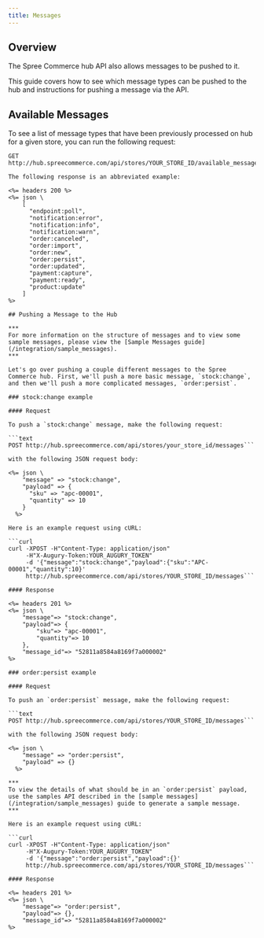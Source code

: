 ```yaml
---
title: Messages
---
```


## Overview

The Spree Commerce hub API also allows messages to be pushed to it.

This guide covers how to see which message types can be pushed to the hub and instructions for pushing a message via the API.

## Available Messages


To see a list of message types that have been previously processed on hub for a given store, you can run the following request:

```text
GET http://hub.spreecommerce.com/api/stores/YOUR_STORE_ID/available_messages```

The following response is an abbreviated example:

<%= headers 200 %>
<%= json \
    [
      "endpoint:poll",
      "notification:error",
      "notification:info",
      "notification:warn",
      "order:canceled",
      "order:import",
      "order:new",
      "order:persist",
      "order:updated",
      "payment:capture",
      "payment:ready",
      "product:update"
    ]
%>

## Pushing a Message to the Hub

***
For more information on the structure of messages and to view some sample messages, please view the [Sample Messages guide](/integration/sample_messages).
***

Let's go over pushing a couple different messages to the Spree Commerce hub. First, we'll push a more basic message, `stock:change`, and then we'll push a more complicated messages, `order:persist`.

### stock:change example

#### Request

To push a `stock:change` message, make the following request:

```text
POST http://hub.spreecommerce.com/api/stores/your_store_id/messages```

with the following JSON request body:

<%= json \
    "message" => "stock:change",
    "payload" => {
      "sku" => "apc-00001",
      "quantity" => 10
    }
  %>

Here is an example request using cURL:

```curl
curl -XPOST -H"Content-Type: application/json" 
     -H"X-Augury-Token:YOUR_AUGURY_TOKEN" 
     -d '{"message":"stock:change","payload":{"sku":"APC-00001","quantity":10}' 
     http://hub.spreecommerce.com/api/stores/YOUR_STORE_ID/messages```

#### Response

<%= headers 201 %>
<%= json \
    "message"=> "stock:change",
    "payload"=> {
        "sku"=> "apc-00001",
        "quantity"=> 10
    },
    "message_id"=> "52811a8584a8169f7a000002"
%>

### order:persist example

#### Request

To push an `order:persist` message, make the following request:

```text
POST http://hub.spreecommerce.com/api/stores/YOUR_STORE_ID/messages```

with the following JSON request body:

<%= json \
    "message" => "order:persist",
    "payload" => {}
  %>

***
To view the details of what should be in an `order:persist` payload, use the samples API described in the [sample messages](/integration/sample_messages) guide to generate a sample message.
***

Here is an example request using cURL:

```curl
curl -XPOST -H"Content-Type: application/json" 
     -H"X-Augury-Token:YOUR_AUGURY_TOKEN" 
     -d '{"message":"order:persist","payload":{}' 
     http://hub.spreecommerce.com/api/stores/YOUR_STORE_ID/messages```

#### Response

<%= headers 201 %>
<%= json \
    "message"=> "order:persist",
    "payload"=> {},
    "message_id"=> "52811a8584a8169f7a000002"
%>
